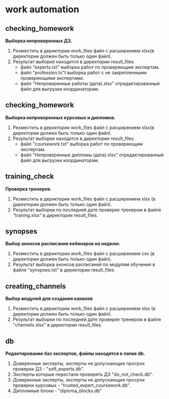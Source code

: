 # work automation
## checking_homework
**Выборка непроверенных ДЗ.**

1. Резместить в дериктории work_files файл с расширением xlsx(в директории должен быть только один файл).
1. Результат выборке находится в директории result_files.
    * файл "experts.txt" выборка работ по проверяющим экспертам.
    * файл "profession.tx"t выборка работ с не закрепленными проверяющими экспертами.
    * файл "Непроверенные работы (дата).xlsx" отредактированный файл для выгрузки координаторам.

## checking_homework
**Выборка непроверенных курсовых и дипломов.**

1. Резместить в дериктории work_files файл с расширением xlsx(в директории должен быть только один файл).
1. Результат выборке находится в директории result_files.
    * файл "coursework.txt" выборка работ по проверяющим экспертам.
    * файл "Непроверенные дипломы (дата).xlsx" отредактированный файл для выгрузки координаторам.


## training_check
**Проверка тренеров.**

1. Резместить в дериктории work_files файл с расширением xlsx (в директории должен быть только один файл).
1. Результат выборки по последней дате проверке тренером в файле "traning.xlsx" в директории result_files.

## synopses
**Выбор анонсов расписания вебинаров на неделю.**

1. Резместить в дериктории work_files файл с расширением csv (в директории должен быть только один файл).
1. Результат выборка анонсов расписаний по модулям обучения в файле "synopses.txt" в директории result_files.


## creating_channels
**Выбор модулей для создания каналов**
1. Резместить в дериктории work_files файл с расширением xlsx (в директории должен быть только один файл).
1. Результат выборки по последней дате проверке тренером в файле "channels.xlsx" в директории result_files.
## db
**Редактирование баз экспертов, файлы находятся в папке db.**

1. Доверенные эксперты, эксперты не допускающие просрок проверки ДЗ - "soft_experts.db".
1. Эксперты которые перестали проверять ДЗ "do_not_check.db".
1. Доверенные эксперты, эксперты не допускающие просрок проверки курсовых - "trusted_expert_coursework.db".
1. Дипломные блоки - "diploma_blocks.db"
